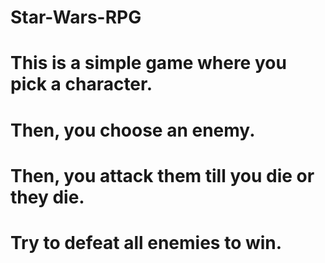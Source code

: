 # Star-Wars-RPG
# This is a simple game where you pick a character.
# Then, you choose an enemy.
# Then, you attack them till you die or they die.
# Try to defeat all enemies to win.
